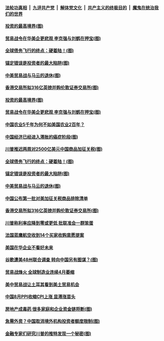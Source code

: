 ####  [法轮功真相](../../../../basic/blob/master/README.md?t=09121113) &nbsp;|&nbsp; [九评共产党](../../../../9ping.md/blob/master/README.md?t=09121113) &nbsp;|&nbsp; [解体党文化](../../../../jtdwh.md/blob/master/README.md?t=09121113)  &nbsp;|&nbsp; [共产主义的终极目的](../../../../gczydzjmd.md/blob/master/README.md?t=09121113) &nbsp;|&nbsp; [魔鬼在统治我们的世界](../../../../mgztzwmdsj.md/blob/master/README.md?t=09121113) 

#### [投资的最高境界(图)](../pages/p5/907032.md?t=09121113) 

#### [贸易战令在华美企更悲观 李克强与刘鹤在押宝(图)](../pages/p5/907030.md?t=09121113) 

#### [全球债务飞行的终点：硬着陆！(图)](../pages/p5/907040.md?t=09121113) 

#### [锚定错误是投资者的最大陷阱(图)](../pages/p5/907033.md?t=09121113) 

#### [中美贸易战与马云的退休(图)](../pages/p5/907025.md?t=09121113) 

#### [香港交易所拟316亿英镑并购伦敦证券交易所(图)](../pages/p5/907011.md?t=09121113) 

#### [投资的最高境界(图)](../pages/p5/907032.md?t=09121113) 

#### [贸易战令在华美企更悲观 李克强与刘鹤在押宝(图)](../pages/p5/907030.md?t=09121113) 

#### [中国农业5千年为何不如美国农业2百年？](../pages/p5/907044.md?t=09121113) 

#### [中国经济已经进入滞胀的癌症阶段(图)](../pages/p5/907029.md?t=09121113) 

#### [川普推迟两周对2500亿美元中国商品加征关税(图)](../pages/p5/907047.md?t=09121113) 

#### [全球债务飞行的终点：硬着陆！(图)](../pages/p5/907040.md?t=09121113) 

#### [锚定错误是投资者的最大陷阱(图)](../pages/p5/907033.md?t=09121113) 

#### [中美贸易战与马云的退休(图)](../pages/p5/907025.md?t=09121113) 

#### [中国公布第一批对美加征关税商品排除清单](../pages/p5/907012.md?t=09121113) 

#### [香港交易所拟316亿英镑并购伦敦证券交易所(图)](../pages/p5/907011.md?t=09121113) 

#### [川普称利率应降到零或更低 批联准会一群笨蛋](../pages/p5/907006.md?t=09121113) 

#### [法国蓝鹰航空收到14个买家收购意愿提案](../pages/p5/906991.md?t=09121113) 

#### [美国在华企业不看好未来](../pages/p5/906990.md?t=09121113) 

#### [谷歌遭美48州联合调查 转向中国另有图谋？(图)](../pages/p5/906989.md?t=09121113) 

#### [贸易战烽火 全球制造业连续4月萎缩](../pages/p5/906955.md?t=09121113) 

#### [美中贸易战让土耳其看到美土贸易机会](../pages/p5/906952.md?t=09121113) 

#### [中国8月PPI收缩CPI上涨 显滞涨苗头](../pages/p5/906951.md?t=09121113) 

#### [房地产成毒药 很多家庭和企业资金链将断(图)](../pages/p5/906925.md?t=09121113) 

#### [急需外资？中国取消境外机构投资者额度限制(图)](../pages/p5/906919.md?t=09121113) 

#### [金融专家们研究川普的推特发现一个秘密(图)](../pages/p5/906917.md?t=09121113) 

